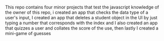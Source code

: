 This repo contains four minor projects that test the javascript knowledge of the owner of this repo, i created an app that checks the data type of a user's input, I created an app that deletes a student object in the UI by just typing a number that corresponds with the index and I also created an app that quizzes a user and collates the score of the use, then lastly I created a mini-game of guesses
